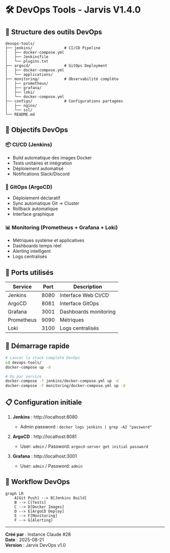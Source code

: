 # 🛠️ DevOps Tools - Jarvis V1.4.0

## 📁 Structure des outils DevOps

```
devops-tools/
├── jenkins/              # CI/CD Pipeline
│   ├── docker-compose.yml
│   ├── Jenkinsfile
│   └── plugins.txt
├── argocd/               # GitOps Deployment
│   ├── docker-compose.yml
│   └── applications/
├── monitoring/           # Observabilité complète
│   ├── prometheus/
│   ├── grafana/
│   ├── loki/
│   └── docker-compose.yml
├── configs/              # Configurations partagées
│   ├── nginx/
│   └── ssl/
└── README.md
```

## 🎯 Objectifs DevOps

### 📦 CI/CD (Jenkins)
- Build automatique des images Docker
- Tests unitaires et intégration 
- Déploiement automatisé
- Notifications Slack/Discord

### 🚀 GitOps (ArgoCD)
- Déploiement déclaratif
- Sync automatique Git → Cluster
- Rollback automatique
- Interface graphique

### 📊 Monitoring (Prometheus + Grafana + Loki)
- Métriques système et applicatives
- Dashboards temps réel
- Alerting intelligent
- Logs centralisés

## 🔧 Ports utilisés

| Service | Port | Description |
|---------|------|-------------|
| Jenkins | 8080 | Interface Web CI/CD |
| ArgoCD | 8081 | Interface GitOps |
| Grafana | 3001 | Dashboards monitoring |
| Prometheus | 9090 | Métriques |
| Loki | 3100 | Logs centralisés |

## 🚀 Démarrage rapide

```bash
# Lancer la stack complète DevOps
cd devops-tools/
docker-compose up -d

# Ou par service
docker-compose -f jenkins/docker-compose.yml up -d
docker-compose -f monitoring/docker-compose.yml up -d
```

## 📋 Configuration initiale

1. **Jenkins** : http://localhost:8080
   - Admin password : `docker logs jenkins | grep -A2 "password"`
   
2. **ArgoCD** : http://localhost:8081
   - User: `admin` / Password: `argocd-server get initial password`
   
3. **Grafana** : http://localhost:3001
   - User: `admin` / Password: `admin`

## 🔄 Workflow DevOps

```mermaid
graph LR
    A[Git Push] --> B[Jenkins Build]
    B --> C[Tests]
    C --> D[Docker Images]
    D --> E[ArgoCD Deploy]
    E --> F[Monitoring]
    F --> G[Alerting]
```

---
**Créé par** : Instance Claude #28  
**Date** : 2025-08-21  
**Version** : Jarvis DevOps v1.0
